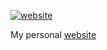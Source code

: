 <!-- badges: start -->
[![website](https://github.com/beanumber/beanumber.github.io/actions/workflows/website.yaml/badge.svg)](https://github.com/beanumber/beanumber.github.io/actions/workflows/website.yaml)
<!-- badges: end -->

My personal [website](https://beanumber.github.io)
